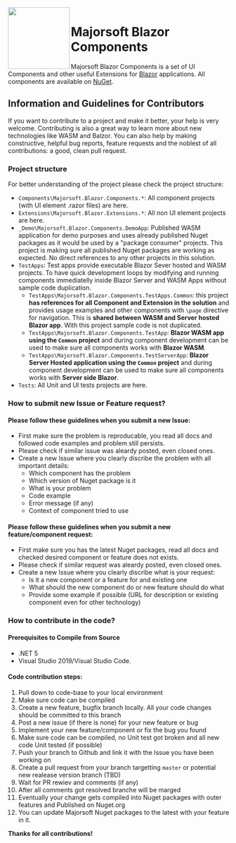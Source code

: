 <img align="left" width="140" height="140" src="https://github.com/majorimi/blazor-components/blob/master/.github/Images/blazor.components.png" />

# Majorsoft Blazor Components
Majorsoft Blazor Components is a set of UI Components and other useful Extensions for [Blazor](https://blazor.net) applications.
All components are available on [NuGet](https://www.nuget.org/profiles/Blazor.Components). 

## Information and Guidelines for Contributors

If you want to contribute to a project and make it better, your help is very welcome. 
Contributing is also a great way to learn more about new technologies like WASM and Balzor. 
You can also help by making constructive, helpful bug reports, feature requests and the noblest of all contributions: a good, clean pull request.

### Project structure

For better understanding of the project please check the project structure:

- `Components\Majorsoft.Blazor.Components.*`: All component projects (with UI element .razor files) are here.
- `Extensions\Majorsoft.Blazor.Extensions.*`: All non UI element projects are here.
- `_Demo\Majorsoft.Blazor.Components.DemoApp`: Published WASM application for demo purposes and uses already published Nuget packages as it would be used by a "package consumer" projects. This project is making sure all published Nuget packages are working as expected. No direct references to any other projects in this solution.
- `TestApps`: Test apps provide executable Blazor Sever hosted and WASM projects. To have quick development loops by modifying and running components immediatelly inside Blazor Server and WASM Apps without sample code duplication.
  - `TestApps\Majorsoft.Blazor.Components.TestApps.Common`:  this project **has references for all Component and Extension in the solution** and provides usage examples and other components with `\page` directive for navigation. This is **shared between WASM and Server hosted Blazor app**. With this project sample code is not duplicated.
  - `TestApps\Majorsoft.Blazor.Components.TestApp`: **Blazor WASM app using the `Common` project** and during component development can be used to make sure all components works with **Blazor WASM**.
  - `TestApps\Majorsoft.Blazor.Components.TestServerApp`: **Blazor Server Hosted application using the `Common` project** and during component development can be used to make sure all components works with **Server side Blazor**.
- `Tests`: All Unit and UI tests projects are here.

### How to submit new Issue or Feature request?

#### Please follow these guidelines when you submit a new Issue:
- First make sure the problem is reproducable, you read all docs and followed code examples and problem still persists.
- Please check if similar issue was aleardy posted, even closed ones.
- Create a new Issue where you clearly discribe the problem with all important details:
  - Which component has the problem
  - Which version of Nuget package is it
  - What is your problem 
  - Code example
  - Error message (if any)
  - Context of component tried to use

#### Please follow these guidelines when you submit a new feature/component request:
- First make sure you has the latest Nuget packages, read all docs and checked desired component or feature does not exists.
- Please check if similar request was aleardy posted, even closed ones.
- Create a new Issue where you clearly discribe what is your request:
  - Is it a new component or a feature for and existing one
  - What should the new component do or new feature should do what
  - Provide some example if possible (URL for description or existing component even for other technology)

### How to contribute in the code?

#### Prerequisites to Compile from Source
- .NET 5
- Visual Studio 2019/Visual Studio Code.

#### Code contribution steps:
1. Pull down to code-base to your local environment
2. Make sure code can be compiled
3. Create a new feature, bugfix branch locally. All your code changes should be committed to this branch
4. Post a new issue (if there is none) for your new feature or bug
5. Implement your new feature/component or fix the bug you found
6. Make sure code can be compiled, no Unit test got broken and all new code Unit tested (if possible)
7. Push your branch to Github and link it with the Issue you have been working on
8. Create a pull request from your branch targetting `master` or potential new realease version branch (TBD)
9. Wait for PR rewiev and comments (if any)
10. After all comments got resolved branche will be marged
11. Eventually your change gets compiled into Nuget packages with outer features and Published on Nuget.org
12. You can update Majorsoft Nuget packages to the latest with your feature in it.

**Thanks for all contributions!**
